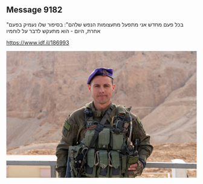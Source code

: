## Message 9182

"בכל פעם מחדש אני מתפעל מתעצומות הנפש שלהם":
בסיפור שלו נעמיק בפעם אחרת, היום - הוא מתעקש לדבר על לוחמיו

https://www.idf.il/186993

![Photo](9182/9182_photo.jpg)
